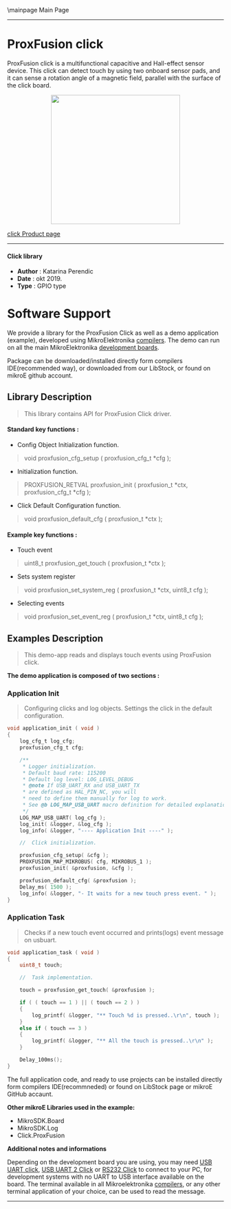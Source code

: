 \mainpage Main Page
 
 

---
# ProxFusion click

ProxFusion click is a multifunctional capacitive and Hall-effect sensor device. This click can detect touch by using two onboard sensor pads, and it can sense a rotation angle of a magnetic field, parallel with the surface of the click board.

<p align="center">
  <img src="https://download.mikroe.com/images/click_for_ide/proxfusion_click.png" height=300px>
</p>

[click Product page](https://www.mikroe.com/proxfusion-click)

---


#### Click library 

- **Author**        : Katarina Perendic
- **Date**          : okt 2019.
- **Type**          : GPIO type


# Software Support

We provide a library for the ProxFusion Click 
as well as a demo application (example), developed using MikroElektronika 
[compilers](https://shop.mikroe.com/compilers). 
The demo can run on all the main MikroElektronika [development boards](https://shop.mikroe.com/development-boards).

Package can be downloaded/installed directly form compilers IDE(recommended way), or downloaded from our LibStock, or found on mikroE github account. 

## Library Description

> This library contains API for ProxFusion Click driver.

#### Standard key functions :

- Config Object Initialization function.
> void proxfusion_cfg_setup ( proxfusion_cfg_t *cfg ); 
 
- Initialization function.
> PROXFUSION_RETVAL proxfusion_init ( proxfusion_t *ctx, proxfusion_cfg_t *cfg );

- Click Default Configuration function.
> void proxfusion_default_cfg ( proxfusion_t *ctx );


#### Example key functions :

- Touch event
> uint8_t proxfusion_get_touch ( proxfusion_t *ctx );
 
- Sets system register
> void proxfusion_set_system_reg ( proxfusion_t *ctx, uint8_t cfg );

- Selecting events
> void proxfusion_set_event_reg ( proxfusion_t *ctx, uint8_t cfg );

## Examples Description

> This demo-app reads and displays touch events using ProxFusion click.

**The demo application is composed of two sections :**

### Application Init 

> Configuring clicks and log objects.
> Settings the click in the default configuration.

```c
void application_init ( void )
{
    log_cfg_t log_cfg;
    proxfusion_cfg_t cfg;

    /** 
     * Logger initialization.
     * Default baud rate: 115200
     * Default log level: LOG_LEVEL_DEBUG
     * @note If USB_UART_RX and USB_UART_TX 
     * are defined as HAL_PIN_NC, you will 
     * need to define them manually for log to work. 
     * See @b LOG_MAP_USB_UART macro definition for detailed explanation.
     */
    LOG_MAP_USB_UART( log_cfg );
    log_init( &logger, &log_cfg );
    log_info( &logger, "---- Application Init ----" );

    //  Click initialization.

    proxfusion_cfg_setup( &cfg );
    PROXFUSION_MAP_MIKROBUS( cfg, MIKROBUS_1 );
    proxfusion_init( &proxfusion, &cfg );

    proxfusion_default_cfg( &proxfusion );
    Delay_ms( 1500 );
    log_info( &logger, "- It waits for a new touch press event. " );
} 
```

### Application Task

> Checks if a new touch event occurred and prints(logs) event message on usbuart.

```c
void application_task ( void )
{
    uint8_t touch;

    //  Task implementation.

    touch = proxfusion_get_touch( &proxfusion );

    if ( ( touch == 1 ) || ( touch == 2 ) )
    {
        log_printf( &logger, "** Touch %d is pressed..\r\n", touch );
    }
    else if ( touch == 3 )
    {
        log_printf( &logger, "** All the touch is pressed..\r\n" );
    }

    Delay_100ms();
}
```

The full application code, and ready to use projects can be  installed directly form compilers IDE(recommneded) or found on LibStock page or mikroE GitHub accaunt.

**Other mikroE Libraries used in the example:** 

- MikroSDK.Board
- MikroSDK.Log
- Click.ProxFusion

**Additional notes and informations**

Depending on the development board you are using, you may need 
[USB UART click](https://shop.mikroe.com/usb-uart-click), 
[USB UART 2 Click](https://shop.mikroe.com/usb-uart-2-click) or 
[RS232 Click](https://shop.mikroe.com/rs232-click) to connect to your PC, for 
development systems with no UART to USB interface available on the board. The 
terminal available in all Mikroelektronika 
[compilers](https://shop.mikroe.com/compilers), or any other terminal application 
of your choice, can be used to read the message.



---
